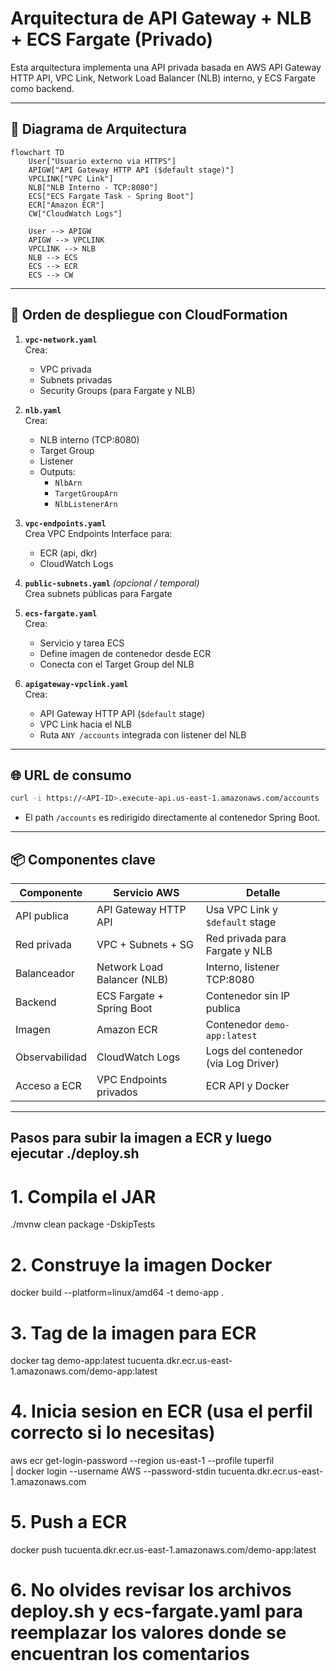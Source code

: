 # Arquitectura de API Gateway + NLB + ECS Fargate (Privado)

Esta arquitectura implementa una API privada basada en AWS API Gateway HTTP API, VPC Link, Network Load Balancer (NLB) interno, y ECS Fargate como backend.

---

## 📐 Diagrama de Arquitectura

```mermaid
flowchart TD
    User["Usuario externo via HTTPS"]
    APIGW["API Gateway HTTP API ($default stage)"]
    VPCLINK["VPC Link"]
    NLB["NLB Interno - TCP:8080"]
    ECS["ECS Fargate Task - Spring Boot"]
    ECR["Amazon ECR"]
    CW["CloudWatch Logs"]

    User --> APIGW
    APIGW --> VPCLINK
    VPCLINK --> NLB
    NLB --> ECS
    ECS --> ECR
    ECS --> CW
```

---

## 🚀 Orden de despliegue con CloudFormation

1. **`vpc-network.yaml`**  
   Crea:
   - VPC privada
   - Subnets privadas
   - Security Groups (para Fargate y NLB)

2. **`nlb.yaml`**  
   Crea:
   - NLB interno (TCP:8080)
   - Target Group
   - Listener
   - Outputs:
     - `NlbArn`
     - `TargetGroupArn`
     - `NlbListenerArn`

3. **`vpc-endpoints.yaml`**  
   Crea VPC Endpoints Interface para:
   - ECR (api, dkr)
   - CloudWatch Logs

4. **`public-subnets.yaml`** *(opcional / temporal)*  
   Crea subnets públicas para Fargate

5. **`ecs-fargate.yaml`**  
   Crea:
   - Servicio y tarea ECS
   - Define imagen de contenedor desde ECR
   - Conecta con el Target Group del NLB

6. **`apigateway-vpclink.yaml`**  
   Crea:
   - API Gateway HTTP API (`$default` stage)
   - VPC Link hacia el NLB
   - Ruta `ANY /accounts` integrada con listener del NLB

---

## 🌐 URL de consumo

```bash
curl -i https://<API-ID>.execute-api.us-east-1.amazonaws.com/accounts
```

- El path `/accounts` es redirigido directamente al contenedor Spring Boot.

---

## 📦 Componentes clave

| Componente         | Servicio AWS                 | Detalle                                |
|--------------------|------------------------------|----------------------------------------|
| API publica        | API Gateway HTTP API         | Usa VPC Link y `$default` stage        |
| Red privada        | VPC + Subnets + SG           | Red privada para Fargate y NLB         |
| Balanceador        | Network Load Balancer (NLB)  | Interno, listener TCP:8080             |
| Backend            | ECS Fargate + Spring Boot    | Contenedor sin IP publica              |
| Imagen             | Amazon ECR                   | Contenedor `demo-app:latest`           |
| Observabilidad     | CloudWatch Logs              | Logs del contenedor (via Log Driver)   |
| Acceso a ECR       | VPC Endpoints privados       | ECR API y Docker                       |

---

## Pasos para subir la imagen a ECR y luego ejecutar ./deploy.sh

# 1. Compila el JAR
./mvnw clean package -DskipTests

# 2. Construye la imagen Docker
docker build --platform=linux/amd64 -t demo-app .

# 3. Tag de la imagen para ECR
docker tag demo-app:latest tucuenta.dkr.ecr.us-east-1.amazonaws.com/demo-app:latest

# 4. Inicia sesion en ECR (usa el perfil correcto si lo necesitas)
aws ecr get-login-password --region us-east-1 --profile tuperfil \
  | docker login --username AWS --password-stdin tucuenta.dkr.ecr.us-east-1.amazonaws.com

# 5. Push a ECR
docker push tucuenta.dkr.ecr.us-east-1.amazonaws.com/demo-app:latest

# 6. No olvides revisar los archivos deploy.sh y ecs-fargate.yaml para reemplazar los valores donde se encuentran los comentarios